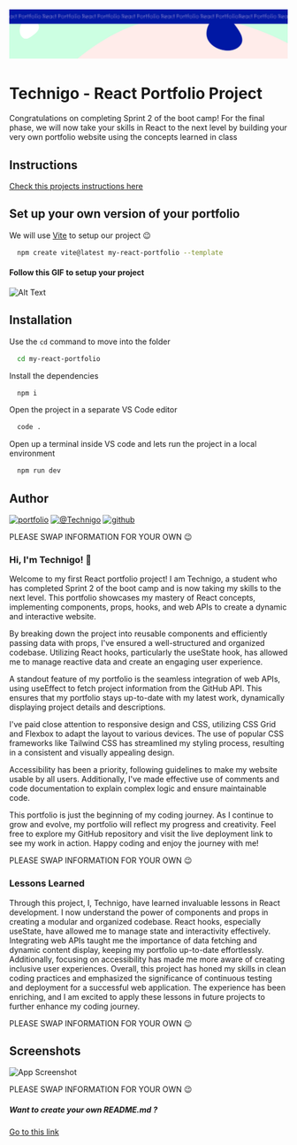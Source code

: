 <h1 align="center">
  <a href="">
    <img src="/react-p.svg" alt="Project Banner Image">
  </a>
</h1>

# Technigo - React Portfolio Project

Congratulations on completing Sprint 2 of the boot camp! For the final phase, we will now take your skills in React to the next level by building your very own portfolio website using the concepts learned in class

## Instructions
[Check this projects instructions here](https://github.com/Technigo/project-portfolio/blob/main/instructions.md)

## Set up your own version of your portfolio

We will use [Vite](https://vitejs.dev/guide/) to setup our project 😉

```bash
  npm create vite@latest my-react-portfolio --template
```

#### Follow this GIF to setup your project

![Alt Text](https://res.cloudinary.com/dfkxydgqg/image/upload/v1691073155/WEB/Sprint-2/week-8/vite-react_vjp0ep.gif)

## Installation

Use the `cd` command to move into the folder

```bash
  cd my-react-portfolio
```

Install the dependencies

```bash
  npm i
```

Open the project in a separate VS Code editor

```bash
  code .
```

Open up a terminal inside VS code and lets run the project in a local environment

```bash
  npm run dev
```

## Author

[![portfolio](https://img.shields.io/badge/my_portfolio-000?style=for-the-badge&logo=ko-fi&logoColor=white)](https://www.technigo.io/)
[![@Technigo](https://img.shields.io/badge/linkedin-0A66C2?style=for-the-badge&logo=linkedin&logoColor=white)](https://se.linkedin.com/school/technigo/)
[![github](https://img.shields.io/badge/github-181717?style=for-the-badge&logo=github&logoColor=white)](https://www.github.com/Technigo)

PLEASE SWAP INFORMATION FOR YOUR OWN 😉

### Hi, I'm Technigo! 👋

Welcome to my first React portfolio project! I am Technigo, a student who has completed Sprint 2 of the boot camp and is now taking my skills to the next level. This portfolio showcases my mastery of React concepts, implementing components, props, hooks, and web APIs to create a dynamic and interactive website.

By breaking down the project into reusable components and efficiently passing data with props, I've ensured a well-structured and organized codebase. Utilizing React hooks, particularly the useState hook, has allowed me to manage reactive data and create an engaging user experience.

A standout feature of my portfolio is the seamless integration of web APIs, using useEffect to fetch project information from the GitHub API. This ensures that my portfolio stays up-to-date with my latest work, dynamically displaying project details and descriptions.

I've paid close attention to responsive design and CSS, utilizing CSS Grid and Flexbox to adapt the layout to various devices. The use of popular CSS frameworks like Tailwind CSS has streamlined my styling process, resulting in a consistent and visually appealing design.

Accessibility has been a priority, following guidelines to make my website usable by all users. Additionally, I've made effective use of comments and code documentation to explain complex logic and ensure maintainable code.

This portfolio is just the beginning of my coding journey. As I continue to grow and evolve, my portfolio will reflect my progress and creativity. Feel free to explore my GitHub repository and visit the live deployment link to see my work in action. Happy coding and enjoy the journey with me!

PLEASE SWAP INFORMATION FOR YOUR OWN 😉

### Lessons Learned

Through this project, I, Technigo, have learned invaluable lessons in React development. I now understand the power of components and props in creating a modular and organized codebase. React hooks, especially useState, have allowed me to manage state and interactivity effectively. Integrating web APIs taught me the importance of data fetching and dynamic content display, keeping my portfolio up-to-date effortlessly. Additionally, focusing on accessibility has made me more aware of creating inclusive user experiences. Overall, this project has honed my skills in clean coding practices and emphasized the significance of continuous testing and deployment for a successful web application. The experience has been enriching, and I am excited to apply these lessons in future projects to further enhance my coding journey.

PLEASE SWAP INFORMATION FOR YOUR OWN 😉

## Screenshots

![App Screenshot](https://via.placeholder.com/468x300?text=App+Screenshot+Here)

PLEASE SWAP INFORMATION FOR YOUR OWN 😉

##### Want to create your own README.md ?

[Go to this link](https://readme.so/)
